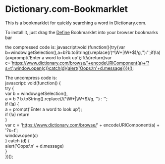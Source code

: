 # Dictionary.com-Bookmarklet
This is a bookmarklet for quickly searching a word in Dictionary.com. <p>To install it, just drag the <a class="bookmarklet" href="javascript:void (function(){try{var b=window.getSelection(),a=b?b.toString().replace(/(^\W+|\W+$)/g,''):'';if(!a){a=prompt('Enter a word to look up');if(!a)return}var c='https://www.dictionary.com/browse/'+encodeURIComponent(a)+'?s=t';window.open(c)}catch(d){alert('Oops:\n'+d.message)}})();">Define</a> Bookmarklet into your browser bookmarks bar</p>
  the compressed code is:
  javascript:void (function(){try{var b=window.getSelection(),a=b?b.toString().replace(/(^\W+|\W+$)/g,''):'';if(!a){a=prompt('Enter a word to look up');if(!a)return}var c='https://www.dictionary.com/browse/'+encodeURIComponent(a)+'?s=t';window.open(c)}catch(d){alert('Oops:\n'+d.message)}})();

The uncompress code is: <br>
javascript: void(function() { <br>
    try { <br>
        var b = window.getSelection(), <br>
            a = b ? b.toString().replace(/(^\W+|\W+$)/g, '') : ''; <br>
        if (!a) { <br>
            a = prompt('Enter a word to look up'); <br>
            if (!a) return <br>
        } <br>
        var c = 'https://www.dictionary.com/browse/' + encodeURIComponent(a) + '?s=t'; <br>
        window.open(c) <br>
    } catch (d) { <br>
        alert('Oops:\n' + d.message) <br>
    } <br>
})(); <br>
